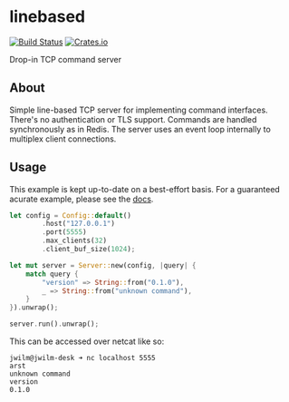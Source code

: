 linebased
=========

[![Build Status](https://travis-ci.org/jwilm/linebased.svg?branch=master)](https://travis-ci.org/jwilm/linebased)
[![Crates.io](https://img.shields.io/crates/v/linebased.svg)](https://crates.io/crates/linebased)

Drop-in TCP command server

## About

Simple line-based TCP server for implementing command interfaces. There's no
authentication or TLS support. Commands are handled synchronously as in Redis.
The server uses an event loop internally to multiplex client connections.

## Usage

This example is kept up-to-date on a best-effort basis. For a guaranteed acurate
example, please see the [docs].

```rust
let config = Config::default()
        .host("127.0.0.1")
        .port(5555)
        .max_clients(32)
        .client_buf_size(1024);

let mut server = Server::new(config, |query| {
    match query {
        "version" => String::from("0.1.0"),
        _ => String::from("unknown command"),
    }
}).unwrap();

server.run().unwrap();
```

This can be accessed over netcat like so:

```
jwilm@jwilm-desk ➜ nc localhost 5555
arst
unknown command
version
0.1.0
```

[docs]: http://blog.jwilm.io/linebased/linebased/index.html
